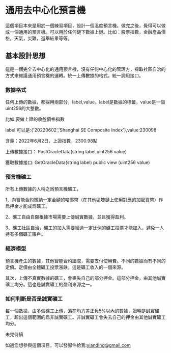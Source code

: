 # 通用去中心化預言機
這個項目本來是用於一個練習項目，設計一個溫度預言機。做完之後，覺得可以做成一個通用的預言機。可以用於任何鏈下數據上鏈。比如：股票指數，金融產品價格，天氣，災難，選舉結果等等。
## 基本設計思想
這是一個完全去中心化的通用預言機，沒有任何中心化的管理方，採取社區自治的方式來維護通用預言機的運轉。統一上傳數據的格式。統一調用接口。

### 數據格式
任何上傳的數據，都採用兩部分，label,value。label是數據的標籤，value是一個uint256的大整數。

比如:要做上證的收盤價格指數

label 可以是:{'20220602','Shanghai SE Composite Index'},value:230098

含義：2022年6月2日，上證指數，2300.98點

上傳數據接口： PostOracleData(string label,uint256 value)

獲取數據接口:  GetOracleData(string label) public view (uint256 value)

### 預言機礦工
所有上傳數據的人稱之爲預言機礦工，

1、向智能合約繳納一定金額的哈耶幣（在其他區塊鏈上使用對應的加密貨幣）作爲押金才能成爲礦工。

2、礦工自由自願根據市場需要上傳誠實數據，並且獲得盈利。

3、礦工社區自治，礦工的加入需要經過一定比例的礦工投票才能加入，避免一人持有多個礦工賬戶。

### 經濟模型
預言機產生的數據，其他智能合約讀取，需要支付使用費。不同的數據而有不同的定價。定價由全體礦工投票漲跌。這是礦工收入的一個來源。

其次，上傳不真實數據的礦工，會喪失自己的部分押金。這部分押金，由其他誠實礦工均分。這也是誠實礦工的盈利來源之一。

### 如何判斷是否是誠實礦工
每一個數據，由多個礦工上傳，落在均方差正負5%以內的數據，證明是誠實礦工，超出這個範圍的爲非誠實礦工。非誠實礦工會失去自己的押金由其他誠實礦工均分。

未完待續

如過您想參與這個項目，可以發郵件給我:yianding@gmail.com